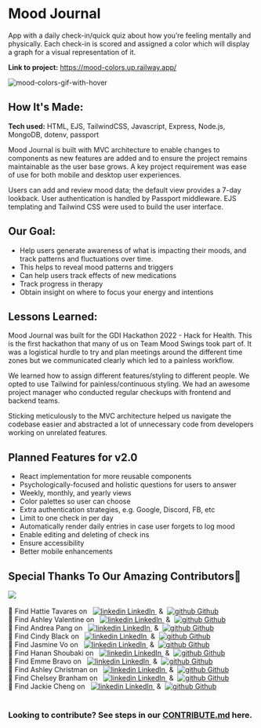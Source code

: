 # Mood Journal

App with a daily check-in/quick quiz about how you’re feeling mentally and physically. Each check-in is scored and assigned a color which will display a graph for a visual representation of it.

**Link to project:** https://mood-colors.up.railway.app/

![mood-colors-gif-with-hover](https://user-images.githubusercontent.com/99847030/202867572-11d8e671-1b58-4015-b5e1-2dc7b967b02b.gif)

## How It's Made:

**Tech used:** HTML, EJS, TailwindCSS, Javascript, Express, Node.js, MongoDB, dotenv, passport

Mood Journal is built with MVC architecture to enable changes to components as new features are added and to ensure the project remains maintainable as the user base grows. A key project requirement was ease of use for both mobile and desktop user experiences.

Users can add and review mood data; the default view provides a 7-day lookback. User authentication is handled by Passport middleware. EJS templating and Tailwind CSS were used to build the user interface.

## Our Goal:

- Help users generate awareness of what is impacting their moods, and track patterns and fluctuations over time. 
- This helps to  reveal mood patterns and triggers
- Can help users track effects of new medications
- Track progress in therapy
- Obtain insight on where to focus your energy and intentions 


## Lessons Learned:

Mood Journal was built for the GDI Hackathon 2022 - Hack for Health. This is the first hackathon that many of us on Team Mood Swings took part of. It was a logistical hurdle to try and plan meetings around the different time zones but we communicated clearly which led to a painless workflow.

We learned how to assign different features/styling to different people. We opted to use Tailwind for painless/continuous styling. We had an awesome project manager who conducted regular checkups with frontend and backend teams.

Sticking meticulously to the MVC architecture helped us navigate the codebase easier and abstracted a lot of unnecessary code from developers working on unrelated features.

## Planned Features for v2.0

- React implementation for more reusable components
- Psychologically-focused and holistic questions for users to answer
- Weekly, monthly, and yearly views
- Color palettes so user can choose
- Extra authentication strategies, e.g. Google, Discord, FB, etc
- Limit to one check in per day
- Automatically render daily entries in case user forgets to log mood
- Enable editing and deleting of check ins
- Ensure accessibility
- Better mobile enhancements

## Special Thanks To Our Amazing Contributors🌟

<a href="https://github.com/HattieTavares/mood-colors/graphs/contributors">
  <img src="https://contrib.rocks/image?repo=HattieTavares/mood-colors" />
</a>
<br>
<br>
🌟 Find Hattie Tavares on &nbsp; <a href="https://www.linkedin.com/in/hattieltavares/
" rel="nofollow noreferrer">
    <img src="https://i.stack.imgur.com/gVE0j.png" alt="linkedin"> LinkedIn </a> &nbsp;&&nbsp; <a href="https://github.com/HattieTavares" rel="nofollow noreferrer">
    <img src="https://i.stack.imgur.com/tskMh.png" alt="github"> Github
  </a> <br>
🌟 Find Ashley Valentine on &nbsp; <a href="https://www.linkedin.com/in/ashleyevalentine/" rel="nofollow noreferrer">
    <img src="https://i.stack.imgur.com/gVE0j.png" alt="linkedin"> LinkedIn </a> &nbsp;&&nbsp; <a href="https://github.com/fakehouseplant" rel="nofollow noreferrer">
    <img src="https://i.stack.imgur.com/tskMh.png" alt="github"> Github
  </a> <br>
🌟 Find Andrea Pang on &nbsp; <a href="https://www.linkedin.com/in/andreapang/" rel="nofollow noreferrer">
    <img src="https://i.stack.imgur.com/gVE0j.png" alt="linkedin"> LinkedIn </a> &nbsp;&&nbsp; <a href="https://github.com/andiedoescode" rel="nofollow noreferrer">
    <img src="https://i.stack.imgur.com/tskMh.png" alt="github"> Github
  </a> <br>
🌟 Find Cindy Black on &nbsp; <a href="https://www.linkedin.com/in/cindycblack/" rel="nofollow noreferrer">
    <img src="https://i.stack.imgur.com/gVE0j.png" alt="linkedin"> LinkedIn </a> &nbsp;&&nbsp; <a href="https://github.com/cynthiablack" rel="nofollow noreferrer">
    <img src="https://i.stack.imgur.com/tskMh.png" alt="github"> Github
  </a> <br>
🌟 Find Jasmine Vo on &nbsp; <a href="https://www.linkedin.com/in/jasminepvo" rel="nofollow noreferrer">
    <img src="https://i.stack.imgur.com/gVE0j.png" alt="linkedin"> LinkedIn </a> &nbsp;&&nbsp; <a href="https://github.com/jasminepvo" rel="nofollow noreferrer">
    <img src="https://i.stack.imgur.com/tskMh.png" alt="github"> Github
  </a> <br>
  🌟 Find Hanan Shoubaki on &nbsp; <a href="https://www.linkedin.com/in/hanan-shoubaki/" rel="nofollow noreferrer">
    <img src="https://i.stack.imgur.com/gVE0j.png" alt="linkedin"> LinkedIn </a> &nbsp;&&nbsp; <a href="https://github.com/sleeepybun" rel="nofollow noreferrer">
    <img src="https://i.stack.imgur.com/tskMh.png" alt="github"> Github
  </a> <br>
🌟 Find Emme Bravo on &nbsp; <a href="https://www.linkedin.com/in/emmebravo" rel="nofollow noreferrer">
    <img src="https://i.stack.imgur.com/gVE0j.png" alt="linkedin"> LinkedIn </a> &nbsp;&&nbsp; <a href="https://github.com/emmebravo" rel="nofollow noreferrer">
    <img src="https://i.stack.imgur.com/tskMh.png" alt="github"> Github
  </a> <br>
🌟 Find Ashley Christman on &nbsp; <a href="https://www.linkedin.com/in/ashley-christman/" rel="nofollow noreferrer">
    <img src="https://i.stack.imgur.com/gVE0j.png" alt="linkedin"> LinkedIn </a> &nbsp;&&nbsp; <a href="https://github.com/Ash1eyC0des" rel="nofollow noreferrer">
    <img src="https://i.stack.imgur.com/tskMh.png" alt="github"> Github
  </a> <br>
🌟 Find Chelsey Branham on &nbsp; <a href="https://www.linkedin.com/in/chelseybranham" rel="nofollow noreferrer">
    <img src="https://i.stack.imgur.com/gVE0j.png" alt="linkedin"> LinkedIn </a> &nbsp;&&nbsp; <a href="https://github.com/chelseybranham" rel="nofollow noreferrer">
    <img src="https://i.stack.imgur.com/tskMh.png" alt="github"> Github
  </a> <br>
🌟 Find Jackie Cheng on &nbsp; <a href="https://www.linkedin.com/in/[removed]" rel="nofollow noreferrer">
    <img src="https://i.stack.imgur.com/gVE0j.png" alt="linkedin"> LinkedIn </a> &nbsp;&&nbsp; <a href="https://github.com/jacmwd" rel="nofollow noreferrer">
    <img src="https://i.stack.imgur.com/tskMh.png" alt="github"> Github
  </a> <br>

<br>

### Looking to contribute? See steps in our [CONTRIBUTE.md](https://github.com/HattieTavares/mood-colors/blob/main/CONTRIBUTE.md) here.
